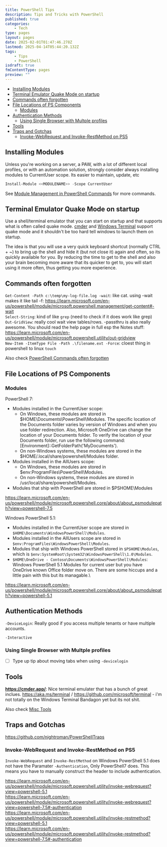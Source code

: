 ```yaml
---
title: PowerShell Tips
description: Tips and Tricks with PowerShell
published: true
categories:
    - Tech
type: pages
layout: pages
date: 2025-02-01T01:47:46.278Z
lastmod: 2025-04-14T05:44:20.132Z
tags:
    - Tips
    - PowerShell
isdraft: true
fmContentType: pages
preview: ""
---
```


<!--- cSpell:disable --->
* [Installing Modules](#installing-modules)
* [Terminal Emulator Quake Mode on startup](#terminal-emulator-quake-mode-on-startup)
* [Commands often forgotten](#commands-often-forgotten)
* [File Locations of PS Components](#file-locations-of-ps-components)
  * [Modules](#modules)
* [Authentication Methods](#authentication-methods)
  * [Using Single Browser with Multple profiles](#using-single-browser-with-multple-profiles)
* [Tools](#tools)
* [Traps and Gotchas](#traps-and-gotchas)
  * [Invoke-WebRequest and Invoke-RestMethod on PS5](#invoke-webrequest-and-invoke-restmethod-on-ps5)
<!--- cSpell:enable --->

## Installing Modules

Unless you're working on a server, a PAW, with a lot of different local profiles, or with an automation solution, strongly consider always installing modules to CurrentUser scope. Its easier to maintain, update, etc

```powershell
Install-Module <<MODULENAME>> -Scope CurrentUser
```

See [Module Management in PowerShell Commands](powershell-commands.md#module-management) for more commands.

## Terminal Emulator Quake Mode on startup

Use a shell/terminal emulator that you can start on startup and that supports what is often called quake mode. [cmder](https://cmder.app/) and [Windows Terminal](https://aka.ms/terminal) support quake mode and it shouldn't be too hard tell windows to launch them on startup.

The idea is that you will use a very quick keyboard shortcut (normally CTRL + ~) to bring up the shell and hide it (but not close it) again and often, so its quickly available for you. By reducing the time to get to the shell and also your brain becoming more aware that its quicker to get to, you will start using it more often, thus getting you more experience.

## Commands often forgotten

`Get-Content -Path c:\temp\my-log-file.log -wait`: like cat. using -wait makes it like tail -f: <https://learn.microsoft.com/en-us/powershell/module/microsoft.powershell.management/get-content#-wait>\
`Select-String`: kind of like `grep` (need to check if it does work like grep)\
`Out-GridView`: really cool wait view tables/rows. -passthru is also really awesome. You should read the help page in full esp the Notes stuff: <https://learn.microsoft.com/en-us/powershell/module/microsoft.powershell.utility/out-gridview>\
`New-Item -ItemType File -Path .\filename.ext -Force`: cloest thing in powershell to linux `touch`

Also check [PowerShell Commands often forgotten](powershell-commands.md#commands-often-forgotten)

## File Locations of PS Components

### Modules

PowerShell 7:

* Modules installed in the CurrentUser scope:
  * On Windows, these modules are stored in $HOME\Documents\PowerShell\Modules. The specific location of the Documents folder varies by version of Windows and when you use folder redirection. Also, Microsoft OneDrive can change the location of your Documents folder. To verify the location of your Documents folder, run use the following command: [Environment]::GetFolderPath('MyDocuments').
  * On non-Windows systems, these modules are stored in the $HOME/.local/share/powershell/Modules folder.
* Modules installed in the AllUsers scope:
  * On Windows, these modules are stored in $env:ProgramFiles\PowerShell\Modules.
  * On non-Windows systems, these modules are stored in /usr/local/share/powershell/Modules.
* Modules that ship with PowerShell are stored in $PSHOME\Modules

<https://learn.microsoft.com/en-us/powershell/module/microsoft.powershell.core/about/about_psmodulepath?view=powershell-7.5>

Windows PowerShell 5.1:

* Modules installed in the CurrentUser scope are stored in `$HOME\Documents\WindowsPowerShell\Modules`.
* Modules installed in the AllUsers scope are stored in `$env:ProgramFiles\WindowsPowerShell\Modules`.
* Modules that ship with Windows PowerShell stored in `$PSHOME\Modules`, which is `$env:SystemRoot\System32\WindowsPowerShell\1.0\Modules`.
* `$HOME\OneDrive - Contoso\Documents\WindowsPowerShell\Modules`: Windows PowerShell 5.1 Modules for current user but you have OneDrive known Office folder move on. There are some hiccups and a little pain with this but its managable.\

<https://learn.microsoft.com/en-us/powershell/module/microsoft.powershell.core/about/about_psmodulepath?view=powershell-5.1>

## Authentication Methods

`-DeviceLogin`: Really good if you access multiple tenants or have multiple accounts.

`-Interactive`

### Using Single Browser with Multple profiles

* [ ] Type up tip about moving tabs when using `-devicelogin`

## Tools

**<https://cmder.app/>**: Nice terminal emulater that has a bunch of great inclues.
<https://aka.ms/terminal> / <https://github.com/microsoft/terminal> - i'm not totally on the Windows Terminal Bandagon yet but its not shit.

Also check [Misc Tools](misc-tools.md)

## Traps and Gotchas

<https://github.com/nightroman/PowerShellTraps>

### Invoke-WebRequest and Invoke-RestMethod on PS5

`Invoke-WebRequest` and `Invoke-RestMethod` on Windows PowerShell 5.1 does not have the Paramater `-Authentication`, Only PowerShell7 does. This means you have to manually construct the header to include authentication.

<https://learn.microsoft.com/en-us/powershell/module/microsoft.powershell.utility/invoke-webrequest?view=powershell-5.1>\
<https://learn.microsoft.com/en-us/powershell/module/microsoft.powershell.utility/invoke-webrequest?view=powershell-7.5#-authentication>\
<https://learn.microsoft.com/en-us/powershell/module/microsoft.powershell.utility/invoke-restmethod?view=powershell-5.1>\
<https://learn.microsoft.com/en-us/powershell/module/microsoft.powershell.utility/invoke-restmethod?view=powershell-7.5#-authentication>
